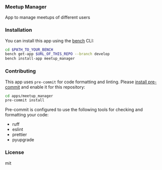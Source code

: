 ### Meetup Manager

App to manage meetups of different users

### Installation

You can install this app using the [bench](https://github.com/frappe/bench) CLI:

```bash
cd $PATH_TO_YOUR_BENCH
bench get-app $URL_OF_THIS_REPO --branch develop
bench install-app meetup_manager
```

### Contributing

This app uses `pre-commit` for code formatting and linting. Please [install pre-commit](https://pre-commit.com/#installation) and enable it for this repository:

```bash
cd apps/meetup_manager
pre-commit install
```

Pre-commit is configured to use the following tools for checking and formatting your code:

- ruff
- eslint
- prettier
- pyupgrade

### License

mit

